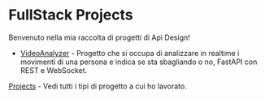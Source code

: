 # FullStack Projects
Benvenuto nella mia raccolta di progetti di Api Design!

- [VideoAnalyzer](https://github.com/Baddy2002/VideoAnalyzer) - Progetto che si occupa di analizzare in realtime i movimenti di una persona e indica se sta sbagliando o no, FastAPI con REST e WebSocket.

[Projects](https://github.com/Baddy2002/projects) - Vedi tutti i tipi di progetto a cui ho lavorato.
